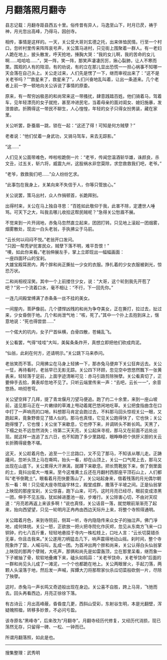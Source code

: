 # 月翻落照月翻寺

县志记载：月翻寺距县西五十里。俗传昔有异人，马逸至山下，时月已昃，祷于神，月光忽出高峰，乃得马，因创寺。

相传，事情是这样的。一天，关公受大哥刘玄德之托，出来体恤民情。行至一个村口，忽听村里传来阵阵哀号声，关公策马进村，只见街上围聚着一群人。有一老妇人跪在地上，披头散发，呼天抢地，捶胸大哭：“我的女儿啊，我的苦命的女儿啊……哈哈哈……”，哭一阵，笑一阵，那笑声凄凄厉厉，揪心裂肺，让人不寒而栗。围观的人有的陪泪，有的劝说，有的立在那儿显出恐慌一一担心祸事不知哪一天会落在自己头上。关公走过来，人们先是愣了一下，继而审视出来了：“这不是关老爷吗？”“救星来了，救星来了”，人们兴奋地乱叫着，让出一条道来。几个老者上前一字一顿地向关公诉说了事情的原委。

原来，有一帮穷凶极恶的和尚常来这一带搔扰，肆意践踏百姓。他们骑着马，驾着车，见年轻漂亮的女子就抢，甚至冲进民宅，当着母亲的面对闺女、媳妇施暴，发泄兽欲。折腾得这一带民不聊生，人心惶惶，年轻的女子只得女扮男装，藏在家里。

关公听罢，卧蚕眉一跳，锁在一起：“这还了得！可知是何方贼孽？”

老者说：“他们仗着一身武功，又骑马驾车，来去无踪影。”

“这……”

人们见关公面带难色，哗啦啦跪倒一片：“老爷，传闻您温酒斩华雄，诛颜良，杀文丑，过五关，斩六将，威震九州，这股祸水非您莫除，求您救救我们吧，老爷。”

“老爷，救救我们吧……”众人纷纷乞求。

“此事包在我身上，关某向来不失信于人，你等只管放心。”

关公说罢，策马出村，众人作捐顿首，长跪拜别。

出得村来，关公在马上独自寻思：“百姓如此敬仰于我，此害不除，定遭世人唾骂。可天下之大，叫我去哪儿收拾这帮民贼呢？”急得关公愁眉不展。

不觉来到一片开阔地，赤兔马忽然直立起来，团团打转。只见地上滚起一团烟雾，烟雾散处，现出一白头老翁，手执拂尘于马前。

“云长何以闷闷不悦。”老翁开口发问。  
“只因一帮秃驴扰害民众，贼孽下落不明，难平吾恨！”  
“噢，如此你来看。”老翁伸展左手，掌上立即现出一幅幅画面：  
一座四面环山的宝刹。  
大雄宝殿耳房内，两个胖和尚正撕扯一少女的衣服。挣扎着的少女衣服被剥光，惊恐万状。

二和尚相视淫笑。其中一个上前搂住少女，说：“大哥，这个轮到我先开苞了吧？”另一个流着口水，毫不相让：“不行，下一回先你。”

一连几间殿堂缚满了赤条条一丝不挂的美女。

一间屋内，菩萨像前。几个骠悍凶残的和尚为争夺美女，正在撕打，拉过去，扯过来，少女昏倒于地。几个和尚泄气地：“咳，死了。”其中一个扑上去抱到床上，惬意地说：“死也得尝尝……”

一个偌大的坑内，女子尸首纵横，白骨四散，苍蝇乱飞。

关公看罢，气得“哇哇”大叫，美髯条条炸开，真想立即把他们砍成肉泥。

“仙翁，此刹在何方，还请明示。”关公跳下马来恭问。

老翁笑而不答。只用拂尘在马身上轻拂一下，那赤兔马便弃下关公狂奔远去。关公一怔，再待看时，老翁早已无影无踪。关公四下环顾，忽见空中悠悠然飄下一张黄表来，轻轻落于足前，上面字迹清晰可见：赤马引路剪除殃孽。关公看真切了，正要伸手去拾，黄表却忽地不见了。只听云端里传来一声：“去吧，云长一一”，余音悠扬，响彻苍穹。

关公望空拜了几拜，提了青龙偃月刀望马便追。跑了约二十余里，来到一座山坡前，遥见那马正在一片嫩绿的草滩上甩动着尾巴悠闲地吃草。关公把食指曲含在口中打了一声响亮的口哨，料想那马肯定会跑过去，不料那马回头惊视关公一眼，又跑起来，竟象野兽见了猎人似的。那马也真怪，它见关公跑得快了，它也快；关公跑得慢了，它也慢；关公坐下来歇息，它也停下来，并调转头不断长鸣。天黑了，下榻之处不远忽然消失；待第二天天亮，关公起床寻视，那马又在前面不远处出现。就这样一连追了五六日，也不知跑了多少里路程，眼睁睁把个侠肝义胆的关云长折腾得疲惫不堪。

这天，关公趁着月色，追至一个三岔路口，又不见了那马，不知该从哪儿走。正踌躇间，忽听头顶上马在嘶鸣，抬头一看，却在山顶上，关公一口气爬上去，那马又出现在山底下。关公累得大汗淋漓，就蹲下来歇息。把长筒靴脱下来，倒了倒里面的土，竟抖出偌大一堆来。至今这堆黄土丘还在月翻村西那座平顶石山上，人们都叫“老爷倒靴土”。眼看着月亮快要落山了，关公站起身来，借着残落的月光偶尔朝东一看：啊！只见偌大座寺院庙宇林立，殿堂成群，撒落于半坡之间。正是仙翁掌上映现的那座宝刹，关公惊喜，跑下山来，可巧，这时月亮已经尽，眼前变成漆黑一团，伸手不见五指，犹如掉进墨池一般，步难行。关公除害心切，不由对天叹道：“月亮若再返上来该多啊！”说也真怪，关公话音一落，就觉眼前渐渐亮了起来，抬向西望望，只见一轮明月正冉冉由西边天际升上来，将整个寺照得通明。

关公踏着月色，来到寺院前，侧耳一听，寺内隐隐传来众女子的抽泣声。佛门凈地，成何体统。关公一怒，正欲放一把火把寺院化作灰烬，忽见从东南方飞来一口铜钟，约七八百斤重，轻轻地悬挂于寺内一株松枝上，口吐人言：“云长切莫错杀无辜，你且击我来。”关公遂用刀柄猛击几下，响声震得地动山摇。刹时间，整个寺院象炸了营，人喊马叫，乱成一团。为首冲出两个胖和尚来，关公认得白头仙翁掌上映现的那两个孽贼，大吼声，那俩和尚先是如雷轰顶，立在那里呆看，继而象一下子被抽了骨，软软地叠瘫下来，磕头如捣蒜：“关老爷饶命，关老爷饶命”后面的一群和尚见头儿成了一滩泥，一个个也都跪在地上。关公两眼冒火，手起刀落，两颗人头滚落于地，然后发一声喊，挥鐔大刀将那帮家伙杀瓜切菜般砍倒一片，尽除了殃孽。

这时，赤兔马一声长鸣又奇迹般出现在身边。关公喜不自胜，跨上马背，飞弛而去。回头再看西边，月亮正徐徐下落。

有古诗云：月出高峰蔽，昏昏度几更，西斜山受彩，东射谷生明，本是光翻壁，浑疑魄照楹，转移多妙景，不必问亏盈。

该寺原名“黑峰寺”，后来改为“月翻寺”。月翻寺经历代修复，又经历代消损，现已荡然无存，只留得一碑、一松、一钟而已。

所谓月翻落照，如此是也。

---

搜集整理：武秀明